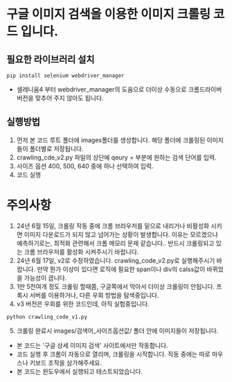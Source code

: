 # 구글 이미지 검색을 이용한 이미지 크롤링 코드 입니다.

## 필요한 라이브러리 설치
```
pip install selenium webdriver_manager

```
* 셀레니움4 부터 webdriver_manager의 도움으로 더이상 수동으로 크롬드라이버 버전을 맞추어 주지 않아도 됩니다.

## 실행방법
1. 먼저 본 코드 루트 폴더에 images폴더를 생성합니다. 해당 폴더에 크롤링된 이미지들이 폴더별로 저장됩니다.
2. crawling_cde_v2.py 파일의 상단에 qeury = 부분에 원하는 검색 단어를 입력.
3. 사이즈 옵션 400, 500, 640 중에 하나 선택하여 입력.
4. 코드 실행 

# 주의사항
1. 24년 6월 15일, 크롤링 작동 중에 크롬 브라우저를 밑으로 내리거나 비활성화 시키면 이미지 다운로드가 되지 않고 넘어가는 상황이 발생합니다.
이유는 모르겠으나 예측하기로는, 최적화 관련해서 크롬 메모리 문제 같습니다.. 반드시 크롤링되고 있는 크롬 브라우저를 활성화 시켜주시기 바랍니다.
2. 24년 6월 17일, v2로 수정하였습니다. crawling_code_v2.py로 실행해주시기 바랍니다. 만약 뭔가 이상이 있다면 로직에 필요한 span이나 div의 calss값이 바뀌었을 가능성이 큽니다. 
3. 1만 5천여개 정도 크롤링 할때쯤, 구글쪽에서 막아서 더이상 크롤링이 안됩니다. 프록시 서버를 이용하거나, 다른 우회 방법을 탐색중입니다.
4. v3 버전은 우회를 위한 코드인데, 아직 실험중입니다. 

```
python crawling_code_v1.py
```
5. 크롤링 완료시 images/검색어_사이즈옵션값/ 폴더 안에 이미지들이 저장됩니다.

* 본 코드는 '구글 상세 이미지 검색' 사이트에서만 작동합니다.
* 코드 실행 후 크롬이 자동으로 열리며, 크롤링을 시작합니다. 작동 중에는 따로 마우스나 키보드 조작을 삼가해주세요.
* 본 코드는 윈도우에서 실행되고 테스트되었습니다.